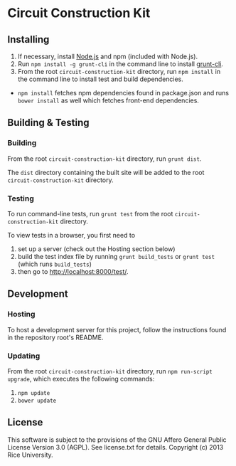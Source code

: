 Circuit Construction Kit
===========

## Installing

1. If necessary, install [Node.js](http://nodejs.org) and npm (included with Node.js).
2. Run `npm install -g grunt-cli` in the command line to install [grunt-cli](https://github.com/gruntjs/grunt-cli).
3. From the root `circuit-construction-kit` directory, run `npm install` in the command line to install test and build dependencies.
  * `npm install` fetches npm dependencies found in package.json and runs `bower install` as well which fetches front-end dependencies.

## Building & Testing

### Building

From the root `circuit-construction-kit` directory, run `grunt dist`.

The `dist` directory containing the built site will be added to the root `circuit-construction-kit` directory.

### Testing

To run command-line tests, run `grunt test` from the root `circuit-construction-kit` directory.

To view tests in a browser, you first need to

1. set up a server (check out the Hosting section below)
2. build the test index file by running `grunt build_tests` or `grunt test` (which runs `build_tests`) 
3. then go to [http://localhost:8000/test/](http://localhost:8000/test/). 

## Development

### Hosting

To host a development server for this project, follow the instructions found in the repository root's README.

### Updating

From the root `circuit-construction-kit` directory, run `npm run-script upgrade`, which executes the following commands:

1. `npm update`
2. `bower update`

License
-------

This software is subject to the provisions of the GNU Affero General Public License Version 3.0 (AGPL). See license.txt for details. Copyright (c) 2013 Rice University.